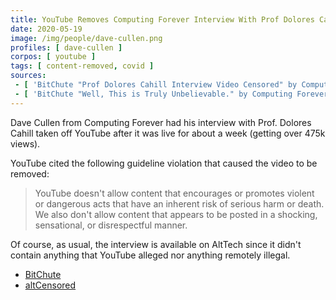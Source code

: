 ```yaml
---
title: YouTube Removes Computing Forever Interview With Prof Dolores Cahill
date: 2020-05-19
image: /img/people/dave-cullen.png
profiles: [ dave-cullen ]
corpos: [ youtube ]
tags: [ content-removed, covid ]
sources:
 - [ 'BitChute "Prof Dolores Cahill Interview Video Censored" by Computing Forever (19 May 2020)', 'https://www.bitchute.com/video/CLnWahgtfBA/' ]
 - [ 'BitChute "Well, This is Truly Unbelievable." by Computing Forever (19 May 2020)', 'https://www.bitchute.com/video/FN4Usu-sgXI/' ]
---
```


Dave Cullen from Computing Forever had his interview with Prof. Dolores Cahill
taken off YouTube after it was live for about a week (getting over 475k views).

YouTube cited the following guideline violation that caused the video to be
removed:
> YouTube doesn't allow content that encourages or promotes violent or
> dangerous acts that have an inherent risk of serious harm or death.  We also
> don't allow content that appears to be posted in a shocking, sensational, or
> disrespectful manner.

Of course, as usual, the interview is available on AltTech since it didn't
contain anything that YouTube alleged nor anything remotely illegal.
* [BitChute](https://www.bitchute.com/video/Avc6_ftzk3w/)
* [altCensored](https://altcensored.com/watch?v=Avc6_ftzk3w)
